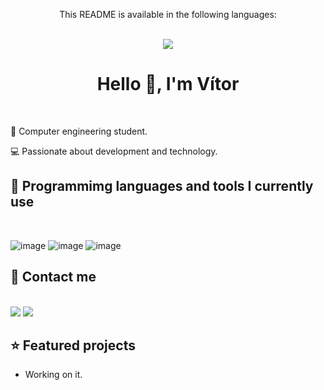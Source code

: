 <div align = "center">
  <p>This README is available in the following languages:</p>
  <br/>
  
  <a href = "https://github.com/vitor0p9f/vitor0p9f/README.md" target="_blank">
    <img src="https://img.shields.io/badge/Language-Portuguese-green"/>
  </a>
</div>

<div align = "center">
  
  # Hello :wave:, I'm Vítor
</div>
<br/>

:book: Computer engineering student.

:computer: Passionate about development and technology.

## :wrench: Programmimg languages and tools I currently use
<br>

![image](https://img.shields.io/badge/Ruby-CC342D?style=for-the-badge&logo=ruby&logoColor=white)
![image](https://img.shields.io/badge/Git-E34F26?style=for-the-badge&logo=git&logoColor=white)
![image](https://img.shields.io/badge/Linux-E34F26?style=for-the-badge&logo=linux&logoColor=white)

## :calling: Contact me
<br>

<div>
  <a href = "mailto:dev.vitorpfontes002@gmail.com" target="_blank"><img src="https://img.shields.io/badge/Gmail-D14836?style=for-the-badge&logo=gmail&logoColor=white"/></a>
  <a href = "https://www.linkedin.com/in/vitor-pereira-fontes-33711a220/" target="_blank"><img src="https://img.shields.io/badge/LinkedIn-0077B5?style=for-the-badge&logo=linkedin&logoColor=white"/></a>
</div>

## :star: Featured projects

* Working on it.
